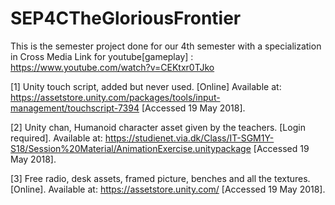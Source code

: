 # SEP4CTheGloriousFrontier
This is the semester project done for our 4th semester with a specialization in Cross Media
Link for youtube[gameplay] : https://www.youtube.com/watch?v=CEKtxr0TJko

[1] Unity touch script, added but never used. [Online] Available at: https://assetstore.unity.com/packages/tools/input-management/touchscript-7394
[Accessed 19 May 2018].

[2] Unity chan, Humanoid character asset given by the teachers. [Login required]. Available at:
https://studienet.via.dk/Class/IT-SGM1Y-S18/Session%20Material/AnimationExercise.unitypackage
[Accessed 19 May 2018].

[3] Free radio, desk assets, framed picture, benches and all the textures.[Online]. Available at:
https://assetstore.unity.com/
[Accessed 19 May 2018].
